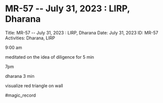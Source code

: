# MR-57 -- July 31, 2023 : LIRP, Dharana

Title: MR-57 -- July 31, 2023 : LIRP, Dharana
Date: July 31, 2023
ID: MR-57
Activities: Dharana, LIRP

9:00 am

meditated on the idea of diligence for 5 min

7pm

dharana 3 min

visualize red triangle on wall

#magic_record

